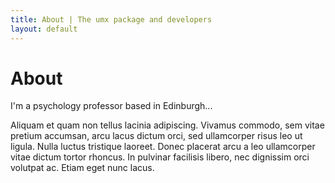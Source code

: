 ```yaml
---
title: About | The umx package and developers
layout: default
---
```


# About

I'm a psychology professor based in Edinburgh...

Aliquam et quam non tellus lacinia adipiscing. Vivamus commodo, sem vitae pretium accumsan, arcu lacus dictum orci, sed ullamcorper risus leo ut ligula. Nulla luctus tristique laoreet. Donec placerat arcu a leo ullamcorper vitae dictum tortor rhoncus. In pulvinar facilisis libero, nec dignissim orci volutpat ac. Etiam eget nunc lacus.
